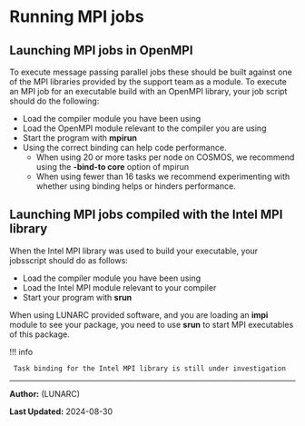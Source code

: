 # Running MPI jobs

## Launching MPI jobs in OpenMPI

To execute message passing parallel jobs these should be built against one of the MPI libraries provided by the support team as a module. To execute an MPI job for an executable build with an OpenMPI library, your job script should do the following:

 * Load the compiler module you have been using
 * Load the OpenMPI module relevant to the compiler you are using
 * Start the program with **mpirun**
 * Using the correct binding can help code performance. 
     *   When using 20 or more tasks per node on COSMOS, we recommend using the **-bind-to core** option of mpirun 
     *   When using fewer than 16 tasks we recommend experimenting with whether using binding helps or hinders performance.

## Launching MPI jobs compiled with the Intel MPI library

When the Intel MPI library was used to build your executable, your jobsscript should do as follows:

 * Load the compiler module you have been using
 * Load the Intel MPI module relevant to your compiler
 * Start your program with **srun**

When using LUNARC provided software, and you are loading an
**impi** module to see your package, you need to use **srun** to start MPI
executables of this package.

!!! info
     
     Task binding for the Intel MPI library is still under investigation

---

**Author:**
(LUNARC)

**Last Updated:**
2024-08-30
